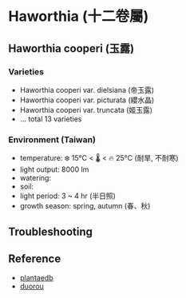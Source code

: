 # Haworthia (十二卷屬)
##	Haworthia cooperi (玉露)
### Varieties
* Haworthia cooperi var. dielsiana (帝玉露)
* Haworthia cooperi var. picturata (纓水晶)
* Haworthia cooperi var. truncata (姬玉露)
* ... total 13 varieties

### Environment (Taiwan)
* temperature: ❄️ 15°C < 🌡️ < 🔥 25°C (耐旱, 不耐寒)
* light output: 8000 lm
* watering: 
* soil: 
* light period: 3 ~ 4 hr (半日照)
* growth season: spring, autumn (春、秋)

## Troubleshooting

## Reference
* [plantaedb](https://plantaedb.com/taxa/phylum/angiosperms/order/asparagales/family/asphodelaceae/genus/haworthia)
* [duorou](https://duorou.tw/%E7%8E%89%E9%9C%B2%E7%9A%84%E4%BB%8B%E7%B4%B9%E8%88%87%E7%B9%81%E6%AE%96%E9%A4%8A%E8%AD%B7)
